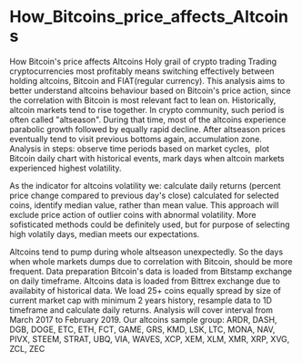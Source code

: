 # How_Bitcoins_price_affects_Altcoins
How Bitcoin's price affects Altcoins
Holy grail of crypto trading
Trading cryptocurrencies most profitably means switching effectively between holding altcoins, Bitcoin and FIAT(regular currency). This analysis aims to better understand altcoins behaviour based on Bitcoin's price action, since the correlation with Bitcoin is most relevant fact to lean on.
Historically, altcoin markets tend to rise together. In crypto community, such period is often called "altseason". During that time, most of the altcoins experience parabolic growth followed by equally rapid decline. After altseason prices eventually tend to visit previous bottoms again, accumulation zone. 
Analysis in steps:
observe time periods based on market cycles, 
plot Bitcoin daily chart with historical events,
mark days when altcoin markets experienced highest volatility. 

As the indicator for altcoins volatility we:
calculate daily returns (percent price change compared to previous day's close) calculated for selected coins,
identify median value, rather than mean value. This approach will exclude price action of outlier coins with abnormal volatility. More sofisticated methods could be definitely used, but for purpose of selecting high volatily days, median meets our expectations.

Altcoins tend to pump during whole altseason unexpectedly.  So the days when whole markets dumps due to correlation with Bitcoin, should be more frequent.
Data preparation
Bitcoin's data is loaded from Bitstamp exchange on daily timeframe. Altcoins data is loaded from Bittrex exchange due to availabity of historical data. We load 25+ coins equally spread by size of current market cap with minimum 2 years history, resample data to 1D timeframe and calculate daily returns.
Analysis will cover interval from March 2017 to February 2019.
Our altcoins sample group: ARDR, DASH, DGB, DOGE, ETC, ETH, FCT, GAME, GRS, KMD, LSK, LTC, MONA, NAV, PIVX, STEEM, STRAT, UBQ, VIA, WAVES, XCP, XEM, XLM, XMR, XRP, XVG, ZCL, ZEC
